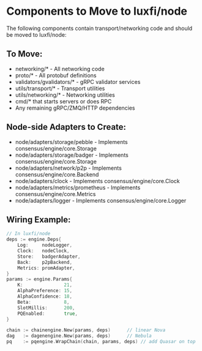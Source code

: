 # Components to Move to luxfi/node

The following components contain transport/networking code and should be moved to luxfi/node:

## To Move:
- networking/* - All networking code
- proto/* - All protobuf definitions
- validators/gvalidators/* - gRPC validator services
- utils/transport/* - Transport utilities
- utils/networking/* - Networking utilities
- cmd/* that starts servers or does RPC
- Any remaining gRPC/ZMQ/HTTP dependencies

## Node-side Adapters to Create:
- node/adapters/storage/pebble - Implements consensus/engine/core.Storage
- node/adapters/storage/badger - Implements consensus/engine/core.Storage
- node/adapters/network/p2p - Implements consensus/engine/core.Backend
- node/adapters/clock - Implements consensus/engine/core.Clock
- node/adapters/metrics/prometheus - Implements consensus/engine/core.Metrics
- node/adapters/logger - Implements consensus/engine/core.Logger

## Wiring Example:
```go
// In luxfi/node
deps := engine.Deps{
    Log:     nodeLogger,
    Clock:   nodeClock,
    Store:   badgerAdapter,
    Back:    p2pBackend,
    Metrics: promAdapter,
}
params := engine.Params{
    K:               21,
    AlphaPreference: 15,
    AlphaConfidence: 18,
    Beta:            8,
    SlotMillis:      200,
    PQEnabled:       true,
}

chain := chainengine.New(params, deps)      // linear Nova
dag   := dagenengine.New(params, deps)      // Nebula
pq    := pqengine.WrapChain(chain, params, deps) // add Quasar on top
```
